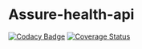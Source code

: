 # Assure-health-api

[![Codacy Badge](https://api.codacy.com/project/badge/Grade/13ef79d6f88346eaae760a4429db929e)](https://app.codacy.com/gh/Extremophile-ai/Assure-health-api?utm_source=github.com&utm_medium=referral&utm_content=Extremophile-ai/Assure-health-api&utm_campaign=Badge_Grade)
[![Coverage Status](https://coveralls.io/repos/github/Extremophile-ai/Assure-health-api/badge.svg?branch=main)](https://coveralls.io/github/Extremophile-ai/Assure-health-api?branch=main)
